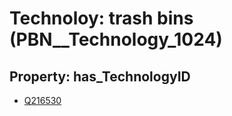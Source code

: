 # Technoloy: __trash bins__ (PBN__Technology_1024)

## Property: has_TechnologyID

* [Q216530](Q216530)

